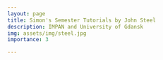 ```yaml
---
layout: page
title: Simon's Semester Tutorials by John Steel
description: IMPAN and University of Gdansk
img: assets/img/steel.jpg
importance: 3

---
```

